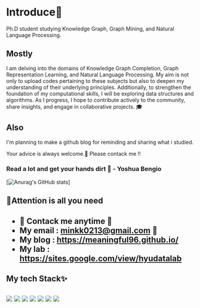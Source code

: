 # Introduce🌌
Ph.D student studying Knowledge Graph, Graph Mining, and Natural Language Processing.

## Mostly
I am delving into the domains of Knowledge Graph Completion, Graph Representation Learning, and Natural Language Processing. My aim is not only to upload codes pertaining to these subjects but also to deepen my understanding of their underlying principles. Additionally, to strengthen the foundation of my computational skills, I will be exploring data structures and algorithms. As I progress, I hope to contribute actively to the community, share insights, and engage in collaborative projects. 🎓

## Also
I'm planning to make a github blog for reminding and sharing what i studied.  

Your advice is always welcome.👋 Please contack me !!

### Read a lot and get your hands dirt 💪 - Yoshua Bengio

[![Anurag's GitHub stats](https://github-readme-stats.vercel.app/api?username=meaningful96&show_icons=true&theme=radical)]

<h2> 🔎Attention is all you need <h2>
  
- 🌱 Contack me anytime 🌱
- My email : minkk0213@gmail.com 💬
- My blog  : https://meaningful96.github.io/
- My lab   : https://sites.google.com/view/hyudatalab 
  
<h2> My tech Stack✨ <h2>
<img src="https://img.shields.io/badge/PyTorch-EE4C2C?style=for-the-badge&logo=PyTorch&logoColor=white">
<img src="https://img.shields.io/badge/Python-3776AB?style=for-the-badge&logo=Python&logoColor=white">
<img src="https://img.shields.io/badge/linux-FCC624?style=for-the-badge&logo=linux&logoColor=black">
<img src="https://img.shields.io/badge/github-181717?style=for-the-badge&logo=github&logoColor=white">
<img src="https://img.shields.io/badge/git-F05032?style=for-the-badge&logo=git&logoColor=white">
<img src="https://img.shields.io/badge/-C++-000000?style=for-the-badge&logo=c%2B%2B&Color=black">
<img src="https://img.shields.io/badge/R-276DC3?style=for-the-badge&logo=R&Color=black">

